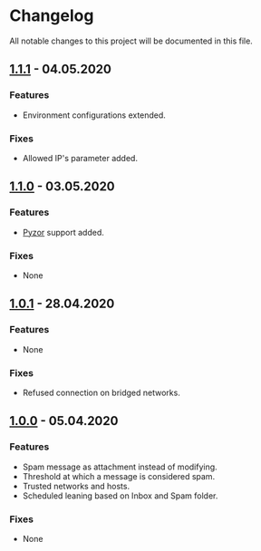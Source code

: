 # Changelog

All notable changes to this project will be documented in this file.

## <a name="v1-1-1"></a> [1.1.1](https://github.com/bloodhunterd/froxlor-mail-spamassassin-docker/releases/tag/1.1.1) - 04.05.2020

### Features
* Environment configurations extended.

### Fixes
* Allowed IP's parameter added.

## <a name="v1-1-0"></a> [1.1.0](https://github.com/bloodhunterd/froxlor-mail-spamassassin-docker/releases/tag/1.1.0) - 03.05.2020

### Features
* [Pyzor](https://github.com/SpamExperts/pyzor) support added.

### Fixes
* None

## <a name="v1-0-1"></a> [1.0.1](https://github.com/bloodhunterd/froxlor-mail-spamassassin-docker/releases/tag/1.0.1) - 28.04.2020

### Features
* None

### Fixes
* Refused connection on bridged networks.

## <a name="v1-0-0"></a> [1.0.0](https://github.com/bloodhunterd/froxlor-mail-spamassassin-docker/releases/tag/1.0.0) - 05.04.2020

### Features
* Spam message as attachment instead of modifying.
* Threshold at which a message is considered spam.
* Trusted networks and hosts.
* Scheduled leaning based on Inbox and Spam folder. 

### Fixes
* None
